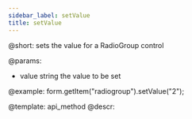 ```yaml
---
sidebar_label: setValue
title: setValue
---          
```


@short: sets the value for a RadioGroup control

@params:
- value     string     the value to be set  


@example:
form.getItem("radiogroup").setValue("2");



@template: api_method
@descr:



